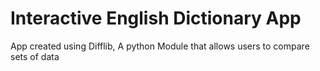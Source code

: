# Interactive English Dictionary App
App created using Difflib, A python Module that allows users to compare sets of data